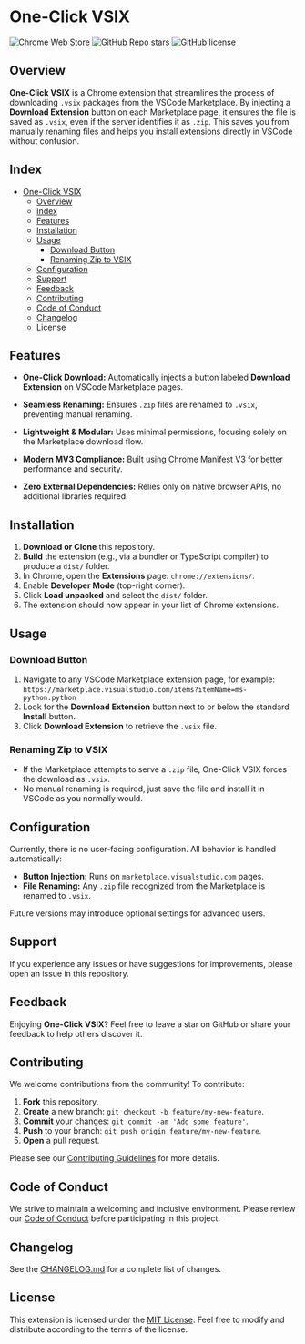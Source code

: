 # One-Click VSIX

![Chrome Web Store](https://img.shields.io/badge/Chrome%20Web%20Store-One--Click%20VSIX-blue?style=for-the-badge&logo=googlechrome)
[![GitHub Repo stars](https://img.shields.io/github/stars/ManuelGil/chrome-one-click-vsix?style=for-the-badge&logo=github)](https://github.com/ManuelGil/chrome-one-click-vsix)
[![GitHub license](https://img.shields.io/github/license/ManuelGil/chrome-one-click-vsix?style=for-the-badge&logo=github)](https://github.com/ManuelGil/chrome-one-click-vsix/blob/main/LICENSE)

## Overview

**One-Click VSIX** is a Chrome extension that streamlines the process of downloading `.vsix` packages from the VSCode Marketplace. By injecting a **Download Extension** button on each Marketplace page, it ensures the file is saved as `.vsix`, even if the server identifies it as `.zip`. This saves you from manually renaming files and helps you install extensions directly in VSCode without confusion.

## Index

- [One-Click VSIX](#one-click-vsix)
  - [Overview](#overview)
  - [Index](#index)
  - [Features](#features)
  - [Installation](#installation)
  - [Usage](#usage)
    - [Download Button](#download-button)
    - [Renaming Zip to VSIX](#renaming-zip-to-vsix)
  - [Configuration](#configuration)
  - [Support](#support)
  - [Feedback](#feedback)
  - [Contributing](#contributing)
  - [Code of Conduct](#code-of-conduct)
  - [Changelog](#changelog)
  - [License](#license)

## Features

- **One-Click Download:**
  Automatically injects a button labeled **Download Extension** on VSCode Marketplace pages.

- **Seamless Renaming:**
  Ensures `.zip` files are renamed to `.vsix`, preventing manual renaming.

- **Lightweight & Modular:**
  Uses minimal permissions, focusing solely on the Marketplace download flow.

- **Modern MV3 Compliance:**
  Built using Chrome Manifest V3 for better performance and security.

- **Zero External Dependencies:**
  Relies only on native browser APIs, no additional libraries required.

## Installation

1. **Download or Clone** this repository.
2. **Build** the extension (e.g., via a bundler or TypeScript compiler) to produce a `dist/` folder.
3. In Chrome, open the **Extensions** page: `chrome://extensions/`.
4. Enable **Developer Mode** (top-right corner).
5. Click **Load unpacked** and select the `dist/` folder.
6. The extension should now appear in your list of Chrome extensions.

## Usage

### Download Button

1. Navigate to any VSCode Marketplace extension page, for example:
   `https://marketplace.visualstudio.com/items?itemName=ms-python.python`
2. Look for the **Download Extension** button next to or below the standard **Install** button.
3. Click **Download Extension** to retrieve the `.vsix` file.

### Renaming Zip to VSIX

- If the Marketplace attempts to serve a `.zip` file, One-Click VSIX forces the download as `.vsix`.
- No manual renaming is required, just save the file and install it in VSCode as you normally would.

## Configuration

Currently, there is no user-facing configuration. All behavior is handled automatically:

- **Button Injection:** Runs on `marketplace.visualstudio.com` pages.
- **File Renaming:** Any `.zip` file recognized from the Marketplace is renamed to `.vsix`.

Future versions may introduce optional settings for advanced users.

## Support

If you experience any issues or have suggestions for improvements, please open an issue in this repository.

## Feedback

Enjoying **One-Click VSIX**? Feel free to leave a star on GitHub or share your feedback to help others discover it.

## Contributing

We welcome contributions from the community! To contribute:

1. **Fork** this repository.
2. **Create** a new branch: `git checkout -b feature/my-new-feature`.
3. **Commit** your changes: `git commit -am 'Add some feature'`.
4. **Push** to your branch: `git push origin feature/my-new-feature`.
5. **Open** a pull request.

Please see our [Contributing Guidelines](./CONTRIBUTING.md) for more details.

## Code of Conduct

We strive to maintain a welcoming and inclusive environment. Please review our [Code of Conduct](./CODE_OF_CONDUCT.md) before participating in this project.

## Changelog

See the [CHANGELOG.md](./CHANGELOG.md) for a complete list of changes.

## License

This extension is licensed under the [MIT License](https://opensource.org/licenses/MIT). Feel free to modify and distribute according to the terms of the license.
